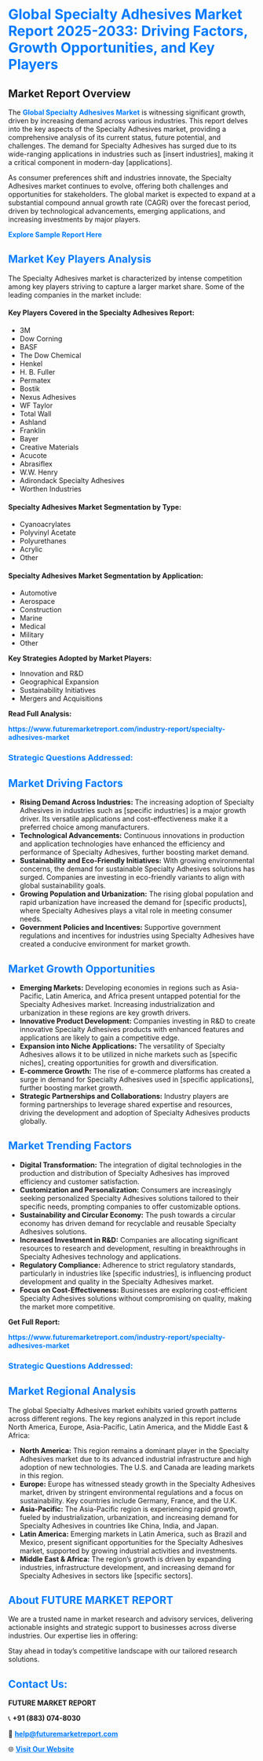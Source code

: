 <h1 style="color: #007BFF;">Global Specialty Adhesives Market Report 2025-2033: Driving Factors, Growth Opportunities, and Key Players</h1>

<section id="overview">
<h2>Market Report Overview</h2>
<p>The <a href="https://www.futuremarketreport.com/industry-report/specialty-adhesives-market" style="color: #007BFF; text-decoration: none;"><strong>Global Specialty Adhesives Market</strong></a> is witnessing significant growth, driven by increasing demand across various industries. This report delves into the key aspects of the Specialty Adhesives market, providing a comprehensive analysis of its current status, future potential, and challenges. The demand for Specialty Adhesives has surged due to its wide-ranging applications in industries such as [insert industries], making it a critical component in modern-day [applications].</p>
<p>As consumer preferences shift and industries innovate, the Specialty Adhesives market continues to evolve, offering both challenges and opportunities for stakeholders. The global market is expected to expand at a substantial compound annual growth rate (CAGR) over the forecast period, driven by technological advancements, emerging applications, and increasing investments by major players.</p>
</section>

<section id="overview">
<p><a href="https://www.futuremarketreport.com/request-sample/reportId=103168" style="color: #007BFF; text-decoration: none;"><strong>Explore Sample Report Here</strong></a></p>
</section>

<section id="key-players">
<h2 style="color: #007BFF;">Market Key Players Analysis</h2>
<p>The Specialty Adhesives market is characterized by intense competition among key players striving to capture a larger market share. Some of the leading companies in the market include:</p>
<h4>Key Players Covered in the Specialty Adhesives Report:</h4>
<ul><li>3M</li><li>Dow Corning</li><li>BASF</li><li>The Dow Chemical</li><li>Henkel</li><li>H. B. Fuller</li><li>Permatex</li><li>Bostik</li><li>Nexus Adhesives</li><li>WF Taylor</li><li>Total Wall</li><li>Ashland</li><li>Franklin</li><li>Bayer</li><li>Creative Materials</li><li>Acucote</li><li>Abrasiflex</li><li>W.W. Henry</li><li>Adirondack Specialty Adhesives</li><li>Worthen Industries</li></ul>
<h4>Specialty Adhesives Market Segmentation by Type:</h4>
<ul><li>Cyanoacrylates</li><li>Polyvinyl Acetate</li><li>Polyurethanes</li><li>Acrylic</li><li>Other</li></ul>

<h4>Specialty Adhesives Market Segmentation by Application:</h4>
<ul><li>Automotive</li><li>Aerospace</li><li>Construction</li><li>Marine</li><li>Medical</li><li>Military</li><li>Other</li></ul>
<p><strong>Key Strategies Adopted by Market Players:</strong></p>
<ul>
<li>Innovation and R&D</li>
<li>Geographical Expansion</li>
<li>Sustainability Initiatives</li>
<li>Mergers and Acquisitions</li>
</ul>
</section>

<section>
<p><strong>Read Full Analysis: </strong></p><a href="https://www.futuremarketreport.com/industry-report/specialty-adhesives-market" style="color: #007BFF; text-decoration: none;"><strong>https://www.futuremarketreport.com/industry-report/specialty-adhesives-market</strong></a>
<h3 style="color: #007BFF;">Strategic Questions Addressed:</h3>
</section>

<section id="driving-factors">
<h2 style="color: #007BFF;">Market Driving Factors</h2>
<ul>
<li><strong>Rising Demand Across Industries:</strong> The increasing adoption of Specialty Adhesives in industries such as [specific industries] is a major growth driver. Its versatile applications and cost-effectiveness make it a preferred choice among manufacturers.</li>
<li><strong>Technological Advancements:</strong> Continuous innovations in production and application technologies have enhanced the efficiency and performance of Specialty Adhesives, further boosting market demand.</li>
<li><strong>Sustainability and Eco-Friendly Initiatives:</strong> With growing environmental concerns, the demand for sustainable Specialty Adhesives solutions has surged. Companies are investing in eco-friendly variants to align with global sustainability goals.</li>
<li><strong>Growing Population and Urbanization:</strong> The rising global population and rapid urbanization have increased the demand for [specific products], where Specialty Adhesives plays a vital role in meeting consumer needs.</li>
<li><strong>Government Policies and Incentives:</strong> Supportive government regulations and incentives for industries using Specialty Adhesives have created a conducive environment for market growth.</li>
</ul>
</section>

<section id="growth-opportunities">
<h2 style="color: #007BFF;">Market Growth Opportunities</h2>
<ul>
<li><strong>Emerging Markets:</strong> Developing economies in regions such as Asia-Pacific, Latin America, and Africa present untapped potential for the Specialty Adhesives market. Increasing industrialization and urbanization in these regions are key growth drivers.</li>
<li><strong>Innovative Product Development:</strong> Companies investing in R&D to create innovative Specialty Adhesives products with enhanced features and applications are likely to gain a competitive edge.</li>
<li><strong>Expansion into Niche Applications:</strong> The versatility of Specialty Adhesives allows it to be utilized in niche markets such as [specific niches], creating opportunities for growth and diversification.</li>
<li><strong>E-commerce Growth:</strong> The rise of e-commerce platforms has created a surge in demand for Specialty Adhesives used in [specific applications], further boosting market growth.</li>
<li><strong>Strategic Partnerships and Collaborations:</strong> Industry players are forming partnerships to leverage shared expertise and resources, driving the development and adoption of Specialty Adhesives products globally.</li>
</ul>
</section>

<section id="trending-factors">
<h2 style="color: #007BFF;">Market Trending Factors</h2>
<ul>
<li><strong>Digital Transformation:</strong> The integration of digital technologies in the production and distribution of Specialty Adhesives has improved efficiency and customer satisfaction.</li>
<li><strong>Customization and Personalization:</strong> Consumers are increasingly seeking personalized Specialty Adhesives solutions tailored to their specific needs, prompting companies to offer customizable options.</li>
<li><strong>Sustainability and Circular Economy:</strong> The push towards a circular economy has driven demand for recyclable and reusable Specialty Adhesives solutions.</li>
<li><strong>Increased Investment in R&D:</strong> Companies are allocating significant resources to research and development, resulting in breakthroughs in Specialty Adhesives technology and applications.</li>
<li><strong>Regulatory Compliance:</strong> Adherence to strict regulatory standards, particularly in industries like [specific industries], is influencing product development and quality in the Specialty Adhesives market.</li>
<li><strong>Focus on Cost-Effectiveness:</strong> Businesses are exploring cost-efficient Specialty Adhesives solutions without compromising on quality, making the market more competitive.</li>
</ul>
</section>

<section>
<p><strong>Get Full Report: </strong></p><a href="https://www.futuremarketreport.com/industry-report/specialty-adhesives-market" style="color: #007BFF; text-decoration: none;"><strong>https://www.futuremarketreport.com/industry-report/specialty-adhesives-market</strong></a>
<h3 style="color: #007BFF;">Strategic Questions Addressed:</h3>
</section>


<section id="regional-analysis">
<h2 style="color: #007BFF;">Market Regional Analysis</h2>
<p>The global Specialty Adhesives market exhibits varied growth patterns across different regions. The key regions analyzed in this report include North America, Europe, Asia-Pacific, Latin America, and the Middle East & Africa:</p>
<ul>
<li><strong>North America:</strong> This region remains a dominant player in the Specialty Adhesives market due to its advanced industrial infrastructure and high adoption of new technologies. The U.S. and Canada are leading markets in this region.</li>
<li><strong>Europe:</strong> Europe has witnessed steady growth in the Specialty Adhesives market, driven by stringent environmental regulations and a focus on sustainability. Key countries include Germany, France, and the U.K.</li>
<li><strong>Asia-Pacific:</strong> The Asia-Pacific region is experiencing rapid growth, fueled by industrialization, urbanization, and increasing demand for Specialty Adhesives in countries like China, India, and Japan.</li>
<li><strong>Latin America:</strong> Emerging markets in Latin America, such as Brazil and Mexico, present significant opportunities for the Specialty Adhesives market, supported by growing industrial activities and investments.</li>
<li><strong>Middle East & Africa:</strong> The region’s growth is driven by expanding industries, infrastructure development, and increasing demand for Specialty Adhesives in sectors like [specific sectors].</li>
</ul>
</section>

<footer>
<h2 style="color: #007BFF;">About FUTURE MARKET REPORT</h2>
<p>We are a trusted name in market research and advisory services, delivering actionable insights and strategic support to businesses across diverse industries. Our expertise lies in offering:</p>

<p>Stay ahead in today’s competitive landscape with our tailored research solutions.</p>

<h2 style="color: #007BFF;">Contact Us:</h2>
<p><strong>FUTURE MARKET REPORT</strong></p>
<p>📞 <strong>+91 (883) 074-8030</strong></p>
<p>📧 <strong><a href="mailto:help@futuremarketreport.com" style="color: #007BFF;">help@futuremarketreport.com</a></strong></p>
<p>🌐 <strong><a href="https://www.futuremarketreport.com/" style="color: #007BFF;">Visit Our Website</a></strong></p>
</footer>